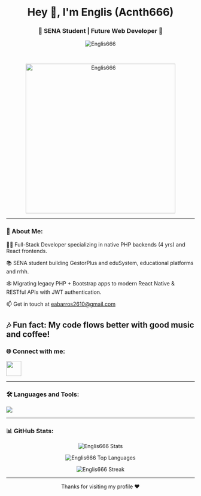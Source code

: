 <h1 align="center">Hey 👋, I'm Englis (Acnth666)</h1>
<h3 align="center">🌟 SENA Student | Future Web Developer 🌟</h3>

<p align="center">
  <img src="https://komarev.com/ghpvc/?username=Englis666&label=Profile%20views&color=6A5ACD&style=flat-square" alt="Englis666" />
</p>

<br>

<p align="center">
  <img src="https://github.com/Englis666/Englis666/blob/main/animation_500_kxa883sd.gif" alt="Englis666" width="400px"/>
</p>

---

### 🚀 About Me:
👨‍💻 Full-Stack Developer specializing in native PHP backends (4 yrs) and React frontends.

📚 SENA student building GestorPlus and eduSystem, educational platforms and rrhh.

🕸️ Migrating legacy PHP + Bootstrap apps to modern React Native & RESTful APIs with JWT authentication.

📫 Get in touch at eabarros2610@gmail.com

🎶 Fun fact: My code flows better with good music and coffee!
---

### 🌐 Connect with me:
<p align="left">
  <a href="https://www.linkedin.com/in/englis-alexander-barros-osuna-775376343/" target="_blank"><img src="https://skillicons.dev/icons?i=linkedin" height="40"/></a>
  
</p>

---

### 🛠️ Languages and Tools:
<p align="left">
  <img src="https://skillicons.dev/icons?i=html,css,js,react,python,c,php,mysql,bootstrap," />
</p>

---

### 📊 GitHub Stats:
<p align="center">
  <img src="https://github-readme-stats.vercel.app/api?username=Englis666&show_icons=true&theme=radical&hide_border=true" alt="Englis666 Stats" />
</p>

<p align="center">
  <img src="https://github-readme-stats.vercel.app/api/top-langs/?username=Englis666&layout=compact&theme=radical&hide_border=true" alt="Englis666 Top Languages" />
</p>

<p align="center">
  <img src="https://github-readme-streak-stats.herokuapp.com/?user=Englis666&theme=radical&hide_border=true" alt="Englis666 Streak" />
</p>

---

<p align="center">Thanks for visiting my profile ❤️</p>

<!--
[Englis666](https://github.com/Englis666)
-->
